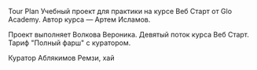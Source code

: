 Tour Plan
Учебный проект для практики на курсе Веб Старт от Glo Academy. Автор курса — Артем Исламов.

Проект выполняет
Волкова Вероника. Девятый поток курса Веб Старт. Тариф "Полный фарш" с куратором.

Куратор
Аблякимов Ремзи, хай

